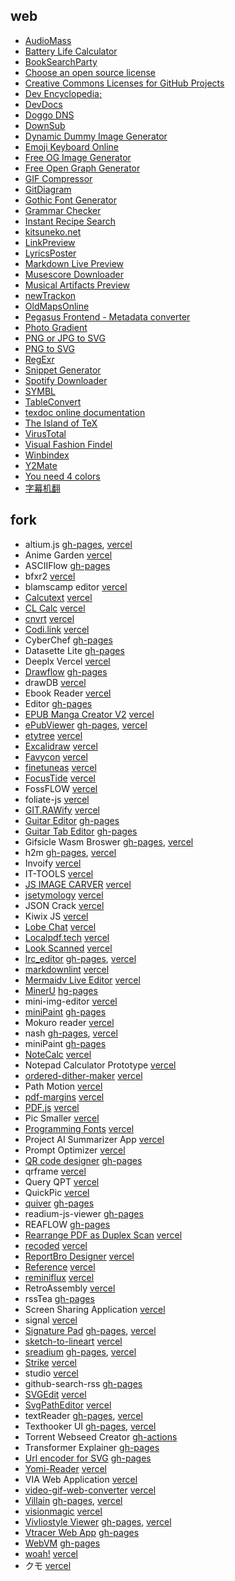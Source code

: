 ## web

- [AudioMass](https://audiomass.co)
- [Battery Life Calculator](https://a64.in/tools/battery-life-calculator.html)
- [BookSearchParty](https://booksearch.party)
- [Choose an open source license](https://choosealicense.com/)
- [Creative Commons Licenses for GitHub Projects](https://github.com/santisoler/cc-licenses)
- [Dev Encyclopedia;](https://devpedia.dev)
- [DevDocs](https://devdocs.io)
- [Doggo DNS](https://doggo.mrkaran.dev)
- [DownSub](https://downsub.com)
- [Dynamic Dummy Image Generator](https://dummyimage.com)
- [Emoji Keyboard Online](https://emojikeyboard.io)
- [Free OG Image Generator](https://ogimage.click)
- [Free Open Graph Generator](https://og.indiehub.best)
- [GIF Compressor](https://gifcompressor.com)
- [GitDiagram](https://gitdiagram.com)
- [Gothic Font Generator](https://capitalizemytitle.com/gothic-font-generator)
- [Grammar Checker](https://wordcount.com/grammar-checker)
- [Instant Recipe Search](https://github.com/typesense/showcase-recipe-search)
- [kitsuneko.net](https://kitsunekko.net)
- [LinkPreview](https://linkpreview.xyz)
- [LyricsPoster](https://lyricsposter.net)
- [Markdown Live Preview](https://markdownlivepreview.com)
- [Musescore Downloader](https://nanomidi.net/musescore-downloader)
- [Musical Artifacts Preview](https://preview.musical-artifacts.com)
- [newTrackon](https://newtrackon.com)
- [OldMapsOnline](https://www.oldmapsonline.org)
- [Pegasus Frontend - Metadata converter](https://pegasus-frontend.org/tools/convert)
- [Photo Gradient](https://photogradient.com)
- [PNG or JPG to SVG](https://www.pngtosvg.com)
- [PNG to SVG](https://png2svg.com)
- [RegExr](https://regexr.com)
- [Snippet Generator](https://snippets.zander.wtf)
- [Spotify Downloader](https://spotidownloader.com)
- [SYMBL](https://symbl.cc)
- [TableConvert](https://tableconvert.com)
- [texdoc online documentation](https://texdoc.org/index.html)
- [The Island of TeX](https://islandoftex.gitlab.io)
- [VirusTotal](https://www.virustotal.com/gui/home/upload)
- [Visual Fashion Findel](https://shopwithpixie.com/visual-fashion-finder)
- [Winbindex](https://winbindex.m417z.com)
- [Y2Mate](https://y2mate.nu/en-GczD)
- [You need 4 colors](https://www.iamsajid.com/colors)
- [字幕机翻](https://tern.1c7.me)

## fork

- altium.js [gh-pages](https://scillidan.github.io/altium_js/altium_sch.html), [vercel](https://gm-altium-js.vercel.app/altium_sch.html)
- Anime Garden [vercel](https://gm-anime-garden.vercel.app)
- ASCIIFlow [gh-pages](https://scillidan.github.io/asciiflow)
- bfxr2 [vercel](https://gm-bfxr2.vercel.app)
- blamscamp editor [vercel](https://gm-blamscamp.vercel.app)
- [Calcutext](https://github.com/jaredreich/calcutext) [vercel](https://gm-calcutext.vercel.app)
- [CL Calc](https://github.com/ovk/clcalc) [vercel](https://gm-clcalc.vercel.app)
- [cnvrt](https://github.com/gregermendle/cnvrt) [vercel](https://gm-cnvrt.vercel.app)
- [Codi.link](https://github.com/midudev/codi.link) [vercel](https://gm-codi-link.vercel.app)
- CyberChef [gh-pages](https://scillidan.github.io/CyberChef)
- Datasette Lite [gh-pages](https://scillidan.github.io/datasette-lite/?csv=https://raw.githubusercontent.com/WeblateOrg/language-data/refs/heads/main/languages.csv)
- Deeplx Vercel [vercel](https://gm-deeplx-vercel.vercel.app)
- [Drawflow](https://github.com/jerosoler/Drawflow) [gh-pages](https://scillidan.github.io/Drawflow)
- drawDB [vercel](https://gm-drawdb.vercel.app/editor)
- Ebook Reader [vercel](https://gm-ebook-reader.vercel.app)
- Editor [gh-pages](https://scillidan.github.io/Editor)
- [EPUB Manga Creator V2](https://github.com/wing-kai/epub-manga-creator) [vercel](https://gm-epub-manga-creator.vercel.app)
- [ePubViewer](https://github.com/pgaskin/ePubViewer) [gh-pages](https://scillidan.github.io/ePubViewer), [vercel](https://gm-epubviewer.vercel.app)
- [etytree](https://github.com/agmmnn/etytree) [vercel](https://gm-etytree.vercel.app)
- [Excalidraw](https://github.com/excalidraw/excalidraw) [vercel](https://gm-excalidraw.vercel.app)
- [Favycon](https://github.com/ruisaraiva19/favycon) [vercel](https://gm-favycon.vercel.app)
- [finetuneas](https://github.com/ozdefir/finetuneas) [vercel](https://gm-finetuneas.vercel.app/finetuneas.html)
- [FocusTide](https://github.com/Hanziness/FocusTide) [vercel](https://gm-focus-tide.vercel.app)
- FossFLOW [vercel](https://gm-foss-flow.vercel.app)
- foliate-js [vercel](https://gm-foliate-js.vercel.app/reader.html)
- [GIT.RAWify](https://github.com/emmanpbarrameda/GIT.RAWify) [vercel](https://gm-git-rawify.vercel.app)
- [Guitar Editor](https://github.com/haixiangyan/guitar-tabs-editor) [gh-pages](https://scillidan.github.io/guitar-tabs-editor)
- [Guitar Tab Editor](https://github.com/calesce/tab-editor) [gh-pages](https://scillidan.github.io/tab-editor)
- Gifsicle Wasm Broswer [gh-pages](https://scillidan.github.io/gifsicle-wasm-browser), [vercel](https://gm-gifsicle-wasm-browser.vercel.app)
- h2m [gh-pages](https://scillidan.github.io/h2m), [vercel](https://gm-h2m.vercel.app)
- Invoify [vercel](https://gm-invoify.vercel.app)
- IT-TOOLS [vercel](https://gm-it-tools.vercel.app)
- [JS IMAGE CARVER](https://github.com/trekhleb/js-image-carver) [vercel](https://gm-js-image-carver.vercel.app)
- [jsetymology](https://github.com/myrriad/jsetymology) [vercel](https://gm-jsetymology.vercel.app)
- JSON Crack [vercel](https://gm-jsoncrack-com.vercel.app)
- Kiwix JS [vercel](https://gm-kiwix-js-pwa.vercel.app/www/index.html)
- [Lobe Chat](https://github.com/lobehub/lobe-chat) [vercel](https://gm-lobe-chat.vercel.app)
- [Localpdf.tech](https://github.com/julianfbeck/localpdfmerger) [vercel](https://gm-localpdfmerger.vercel.app)
- [Look Scanned](https://github.com/rwv/lookscanned.io) [vercel](https://gm-lookscanned-io.vercel.app)
- [lrc_editor](https://github.com/yiyizym/lrc_editor) [gh-pages](https://scillidan.github.io/lrc_editor/), [vercel](https://gm-lrc-editor.vercel.app)
- [markdownlint](https://github.com/DavidAnson/markdownlint) [vercel](https://gm-markdownlint.vercel.app/default.htm)
- [Mermaidv Live Editor](https://github.com/mermaid-js/mermaid-live-editor) [vercel](https://gm-mermaid-live-editor.vercel.app)
- [MinerU](https://github.com/opendatalab/MinerU) [hg-pages](https://scillidan.github.io/MinerU/demo/)
- mini-img-editor [vercel](https://gm-mini-photo-editor.vercel.app)
- [miniPaint](https://github.com/viliusle/miniPaint) [gh-pages](https://scillidan.github.io/miniPaint)
- Mokuro reader [vercel](https://gm-mokuro-reader.vercel.app)
- nash [gh-pages](https://scillidan.github.io/nash), [vercel](https://gm-nash.vercel.app)
- miniPaint [gh-pages](https://scillidan.github.io/miniPaint)
- [NoteCalc](https://github.com/bbodi/notecalc3) [vercel](https://gm-notecalc.vercel.app)
- Notepad Calculator Prototype [vercel](https://gm-notepad-calculator.vercel.app)
- [ordered-dither-maker](https://github.com/seleb/ordered-dither-maker) [vercel](https://gm-ordered-dither-maker.vercel.app)
- Path Motion [vercel](https://gm-path-motion.vercel.app/canvas)
- [pdf-margins](https://github.com/ToyVo/pdf-margins) [vercel](https://gm-pdf-margins.vercel.app)
- [PDF.js](https://github.com/mozilla/pdf.js) [vercel](https://gm-pdf-js.vercel.app/web/viewer.html)
- Pic Smaller [vercel](https://gm-pic-smaller.vercel.app)
- [Programming Fonts](https://github.com/braver/programmingfonts) [vercel](https://gm-programmingfonts.vercel.app)
- Project AI Summarizer App [vercel](https://gm-project-ai-summarizer-app.vercel.app)
- Prompt Optimizer [vercel](https://gm-prompt-optimizer.vercel.app)
- [QR code designer](https://github.com/kochrt/qr-designer) [gh-pages](https://scillidan.github.io/qr-designer)
- qrframe [vercel](https://gm-qrframe.vercel.app)
- Query QPT [vercel](https://gm-query-gpt.vercel.app)
- QuickPic [vercel](https://gm-quickpic.vercel.app)
- [quiver](https://github.com/varkor/quiver) [gh-pages](https://scillidan.github.io/quiver)
- readium-js-viewer [gh-pages](https://scillidan.github.io/readium-js-viewer)
- REAFLOW [gh-pages](https://scillidan.github.io/reaflow)
- [Rearrange PDF as Duplex Scan](https://github.com/clemensheithecker/pdf-duplex-scan) [vercel](https://gm-pdf-duplex-scan.vercel.app)
- [recoded](https://github.com/siddharthroy12/recoded) [vercel](https://gm-recoded.vercel.app)
- [ReportBro Designer](https://github.com/jobsta/reportbro-designer) [vercel](https://gm-reportbro-designer.vercel.app/demos/default.html)
- [Reference](https://github.com/Fechin/reference) [vercel](https://gm-reference.vercel.app)
- [reminiflux](https://github.com/reminiflux/reminiflux) [vercel](https://gm-reminiflux.vercel.app)
- RetroAssembly [vercel](https://gm-retro-assembly.vercel.app)
- rssTea [gh-pages](https://scillidan.github.io/rssTea)
- Screen Sharing Application [vercel](https://gm-screen-sharing.vercel.app)
- signal [vercel](https://gm-signal.vercel.app/edit)
- [Signature Pad](https://github.com/szimek/signature_pad) [gh-pages](https://scillidan.github.io/signature_pad), [vercel](https://gm-signature-pad.vercel.app)
- [sketch-to-lineart](https://github.com/seleb/sketch-to-lineart) [vercel](https://gm-sketch-to-lineart.vercel.app)
- [sreadium](https://github.com/suisuyy/sreadium) [gh-pages](https://scillidan.github.io/sreadium/?epubs=https%3A%2F%2Fscillidan.github.io/media_audioebook%2Fepub_library.opds), [vercel](https://gm-sreadium.vercel.app/?epubs=https%3A%2F%2F-m-media-audioebook.vercel.app%2Fepub_library.opds)
- [Strike](https://github.com/dmliao/strike) [vercel](https://gm-strike.vercel.app)
- studio [vercel](https://gm-studio1.vercel.app/connect)
- github-search-rss [gh-pages](https://scillidan.github.io/github-search-rss)
- [SVGEdit](https://github.com/SVG-Edit/svgedit) [vercel](https://gm-svgedit.vercel.app)
- [SvgPathEditor](https://github.com/Yqnn/svg-path-editor) [vercel](https://gm-svg-path-editor.vercel.app)
- textReader [gh-pages](https://scillidan.github.io/textReader/textReader.html), [vercel](https://gm-text-reader.vercel.app/textReader.html)
- Texthooker UI [gh-pages](https://scillidan.github.io/texthooker-ui), [vercel](https://gm-texthooker-ui.vercel.app)
- Torrent Webseed Creator [gh-actions](https://github.com/scillidan/torrent-webseed-creator)
- Transformer Explainer [gh-pages](https://scillidan.github.io/transformer-explainer)
- [Url encoder for SVG](https://github.com/yoksel/url-encoder) [gh-pages](https://scillidan.github.io/url-encoder)
- [Yomi-Reader](https://github.com/ShaddyDC/Yomi-Reader) [vercel](https://yomi-reader-git-gh-pages-goblin-market.vercel.app)
- VIA Web Application [vercel](https://gm-via-web.vercel.app)
- [video-gif-web-converter](https://github.com/nabigraphics/video-gif-web-converter) [vercel](https://gm-video-gif-web-converter.vercel.app)
- [Villain](https://github.com/btzr-io/Villain) [gh-pages](https://scillidan.github.io/Villain), [vercel](https://gm-villain.vercel.app)
- [visionmagic](https://github.com/visioncortex/visionmagic) [vercel](https://gm-visionmagic.vercel.app)
- [Vivliostyle Viewer](https://github.com/vivliostyle/vivliostyle.js) [gh-pages](https://scillidan.github.io/vivliostyle.js/viewer/vivliostyle-viewer.html), [vercel](https://gm-vivliostyle-js.vercel.app)
- [Vtracer Web App](https://github.com/visioncortex/vtracer) [gh-pages](https://scillidan.github.io/vtracer/webapp/app)
- [WebVM](https://github.com/leaningtech/webvm) [gh-pages](https://scillidan.github.io/webvm)
- [woah!](https://github.com/pabueco/woah) [vercel](https://gm-woah.vercel.app)
- クモ [vercel](https://gm-kumo.vercel.app)

